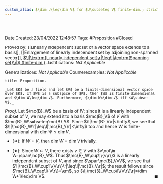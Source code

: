 ```yaml
---
custom_alias: $\dim U\leq\dim V$ for $U\subseteq V$ finite-dim.; strict $\Leftrightarrow$ $U\subset V$
---
```


<br />
<br />

Date Created: 23/04/2022 12:48:57
Tags: #Proposition #Closed

Proved by: [[Linearly independent subset of a vector space extends to a basis]], [[Enlargement of linearly independent set by adjoining non-spanned vector]], [$\l|\textrm{Linearly independent set}\r|\leq\l|\textrm{Spanning set}\r|$ (finite-dim.)](Cardinality%20of%20linearly%20independent%20sets%20no%20more%20than%20that%20of%20spanning%20sets%20(finite-dim.).md)
Justifications: _Not Applicable_

Generalizations: _Not Applicable_
Counterexamples: _Not Applicable_

``` ad-Proposition
title: Proposition.

_Let $K$ be a field and let $V$ be a finite-dimensional vector space over $K$. If $W$ is a subspace of $V$, then $W$ is finite-dimensional and $\dim W\leq\dim V$. Furthermore, $\dim W<\dim V$ iff $W\subset V$._

```

_Proof_. Let $\mc{B}_W$ be a basis of $W$; since it is a linearly independent subset of $V$, we may extend it to a basis $\mc{B}_V$ of $V$ with $\mc{B}_W\subseteq\mc{B}_V$. Since $\l|\mc{B}_V\r|<\infty$, we see that $\l|\mc{B}_W\r|\leq\l|\mc{B}_V\r|<\infty$ too and hence $W$ is finite-dimensional with $\dim W\leq\dim V$.
* ($\Rightarrow$): If $W=V$, then $\dim W=\dim V$ trivially.

* ($\Leftarrow$): Since $W\subset V$, there exists $v\in V$ with $v\not\in W=\span\mc{B}_W$. Thus $\mc{B}_W\cup\l\{v\r\}$ is a linearly independent subset of $V$, and since $\span\mc{B}_V=V$, we see that $\l|\mc{B}_W\cup\l\{v\r\}\r|\leq\l|\mc{B}_V\r|$; the result follows since $\mc{B}_W\cap\l\{v\r\}=\em$, so $\l|\mc{B}_W\cup\l\{v\r\}\r|=\dim W+1\leq\dim V$.<span style="float:right;">$\blacksquare$</span>
